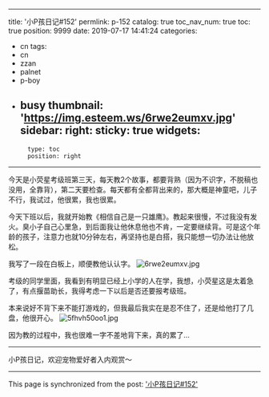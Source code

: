 
---
title: '小P孩日记#152'
permlink: p-152
catalog: true
toc_nav_num: true
toc: true
position: 9999
date: 2019-07-17 14:41:24
categories:
- cn
tags:
- cn
- zzan
- palnet
- p-boy
- busy
thumbnail: 'https://img.esteem.ws/6rwe2eumxv.jpg'
sidebar:
    right:
        sticky: true
widgets:
    -
        type: toc
        position: right
---


今天是小荧星考级班第三天，每天教2个故事，都要背熟（因为不识字，不脱稿也没用，全靠背），第二天要检查。每天都有全都背出来的，那大概是神童吧，儿子不行，我试过，他很累，我也很累。

今天下班以后，我就开始教《相信自己是一只雄鹰》。教起来很慢，不过我没有发火。臭小子自己心里急，到后面我让他休息他也不肯，一定要继续背。可是这个年龄的孩子，注意力也就10分钟左右，再坚持也是白搭，我只能想一切办法让他放松。

我写了一段在白板上，顺便教他认认字。
![6rwe2eumxv.jpg](https://img.esteem.ws/6rwe2eumxv.jpg)

考级的同学里面，我看到有明显已经上小学的人在学，我想，小荧星这是太着急了，有点揠苗助长，我得考虑一下以后是否还要报考级班。

本来说好不背下来不能打游戏的，但我最后我实在是忍不住了，还是给他打了几盘，他很开心。
![5fhvh50oo1.jpg](https://img.esteem.ws/5fhvh50oo1.jpg)

因为教的过程中，我也很难一字不差地背下来，真的累了…

***

小P孩日记，欢迎宠物爱好者入内观赏～

- - -

This page is synchronized from the post: ['小P孩日记#152'](https://steemit.com/@julian2013/p-152)
